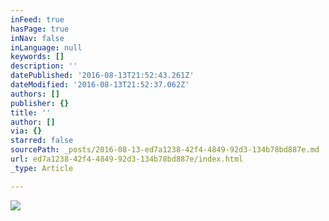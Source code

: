 ```yaml
---
inFeed: true
hasPage: true
inNav: false
inLanguage: null
keywords: []
description: ''
datePublished: '2016-08-13T21:52:43.261Z'
dateModified: '2016-08-13T21:52:37.062Z'
authors: []
publisher: {}
title: ''
author: []
via: {}
starred: false
sourcePath: _posts/2016-08-13-ed7a1238-42f4-4849-92d3-134b78bd887e.md
url: ed7a1238-42f4-4849-92d3-134b78bd887e/index.html
_type: Article

---
```

![](https://the-grid-user-content.s3-us-west-2.amazonaws.com/67146ad2-22f3-44b6-a8e1-87440dd9e755.jpg)